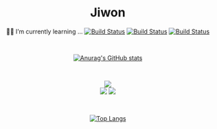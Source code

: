 <div align="center">
  
  <!--img align="right" src="https://github-readme-stats.vercel.app/api/top-langs/?username=ziuge"/-->
  <!--img align="right" src="https://github-readme-stats.vercel.app/api?username=ziuge"/-->
  
  
# Jiwon

  🧑‍💻 I’m currently learning ...
[![Build Status](https://img.shields.io/badge/iOS-000000?style=flat-square&logo=apple&logoColor=white)](https://travis-ci.org/joemccann/dillinger) [![Build Status](https://img.shields.io/badge/Swift-orange?style=flat-square&logo=Swift&logoColor=white)](https://travis-ci.org/joemccann/dillinger)
[![Build Status](https://img.shields.io/badge/Python-3766AB?style=flat-square&logo=Python&logoColor=white)](https://travis-ci.org/joemccann/dillinger)

  
  <br>
  
  [![Anurag's GitHub stats](https://github-readme-stats.vercel.app/api?username=ziuge)](https://github.com/anuraghazra/github-readme-stats)
  
  <br>
  
  <a href="https://github.com/ziuge"><img src="https://hits.seeyoufarm.com/api/count/incr/badge.svg?url=https%3A%2F%2Fgithub.com%2Fziuge&count_bg=%23000000&title_bg=%23000000&icon=github.svg&icon_color=%23E7E7E7&title=GitHub&edge_flat=false)"/></a>  
  <a href="https://velog.io/@ziuge"><img src="https://img.shields.io/badge/ziuge.log-3DDC84?style=flat-square&logo=Velog&logoColor=white"/></a> <a href="https://eraser-adventure.tistory.com"><img src="https://img.shields.io/badge/eraser-adventure-000000?style=flat-square&logo=Blogger&logoColor=white"/></a> 
  
  <br>
  
  [![Top Langs](https://github-readme-stats.vercel.app/api/top-langs/?username=ziuge)](https://github.com/ziuge/github-readme-stats)
  
</div>

<!--
**ziuge/ziuge** is a ✨ _special_ ✨ repository because its `README.md` (this file) appears on your GitHub profile.

Here are some ideas to get you started:

- 🔭 I’m currently working on ...
- 🌱 I’m currently learning ...
- 👯 I’m looking to collaborate on ...
- 🤔 I’m looking for help with ...
- 💬 Ask me about ...
- 📫 How to reach me: ...
- 😄 Pronouns: ...
- ⚡ Fun fact: ...  

[![Velog's GitHub stats](https://velog-readme-stats.vercel.app/api?name=ziuge)](https://velog.io/@ziuge)
[![Tistory's Card](https://github-readme-tistory-card.vercel.app/api?name=eraser-adventure&postId=57&theme=default)](https://eraser-adventure.tistory.com/category)
-->
